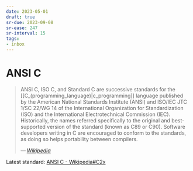 ```yaml
---
date: 2023-05-01
draft: true
sr-due: 2023-09-08
sr-ease: 247
sr-interval: 15
tags:
- inbox
---
```


# ANSI C

> ANSI C, ISO C, and Standard C are successive standards for the
> [[C_(programming_language)|c_programming]] language published by the American
> National Standards Institute (ANSI) and ISO/IEC JTC 1/SC 22/WG 14 of the
> International Organization for Standardization (ISO) and the International
> Electrotechnical Commission (IEC). Historically, the names referred
> specifically to the original and best-supported version of the standard (known
> as C89 or C90). Software developers writing in C are encouraged to conform to
> the standards, as doing so helps portability between compilers.
>
> — <cite>[Wikipedia](https://en.wikipedia.org/wiki/ANSI_C)</cite>

Latest standard:
[ANSI C - Wikipedia#C2x](https://en.wikipedia.org/wiki/ANSI_C#C2x)
